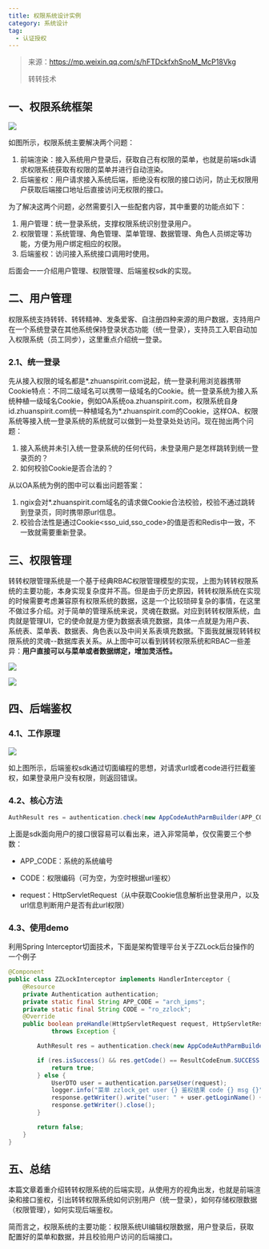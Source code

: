 ```yaml
---
title: 权限系统设计实例
category: 系统设计
tag:
  - 认证授权
---
```




> 来源：https://mp.weixin.qq.com/s/hFTDckfxhSnoM_McP18Vkg
>
> 转转技术

## 一、权限系统框架

![](https://seven97-blog.oss-cn-hangzhou.aliyuncs.com/imgs/202404272059102.png)

如图所示，权限系统主要解决两个问题：

1. 前端渲染：接入系统用户登录后，获取自己有权限的菜单，也就是前端sdk请求权限系统获取有权限的菜单并进行自动渲染。
2. 后端鉴权：用户请求接入系统后端，拒绝没有权限的接口访问，防止无权限用户获取后端接口地址后直接访问无权限的接口。

为了解决这两个问题，必然需要引入一些配套内容，其中重要的功能点如下：

1. 用户管理：统一登录系统，支撑权限系统识别登录用户。
2. 权限管理：系统管理、角色管理、菜单管理、数据管理、角色人员绑定等功能，方便为用户绑定相应的权限。
3. 后端鉴权：访问接入系统接口调用时使用。

后面会一一介绍用户管理、权限管理、后端鉴权sdk的实现。

## 二、用户管理

权限系统支持转转、转转精神、发条爱客、自注册四种来源的用户数据，支持用户在一个系统登录在其他系统保持登录状态功能（统一登录），支持员工入职自动加入权限系统（员工同步），这里重点介绍统一登录。

### 2.1、统一登录

先从接入权限的域名都是*.zhuanspirit.com说起，统一登录利用浏览器携带Cookie特点：不同二级域名可以携带一级域名的Cookie。统一登录系统为接入系统种植一级域名Cookie，例如OA系统oa.zhuanspirit.com，权限系统自身id.zhuanspirit.com统一种植域名为*.zhuanspirit.com的Cookie，这样OA、权限系统等接入统一登录系统的系统就可以做到一处登录处处访问。现在抛出两个问题：

1. 接入系统并未引入统一登录系统的任何代码，未登录用户是怎样跳转到统一登录页的？
2. 如何校验Cookie是否合法的？

从以OA系统为例的图中可以看出问题答案：

1. ngix会对*.zhuanspirit.com域名的请求做Cookie合法校验，校验不通过跳转到登录页，同时携带原url信息。
2. 校验合法性是通过Cookie<sso_uid,sso_code>的值是否和Redis中一致，不一致就需要重新登录。

## 三、权限管理

转转权限管理系统是一个基于经典RBAC权限管理模型的实现，上图为转转权限系统的主要功能，本身实现复杂度并不高。但是由于历史原因，转转权限系统在实现的时候需要考虑兼容原有权限系统的数据，这是一个比较琐碎复杂的事情，在这里不做过多介绍。对于简单的管理系统来说，灵魂在数据。对应到转转权限系统，血肉就是管理UI，它的使命就是方便为数据表填充数据，具体一点就是为用户表、系统表、菜单表、数据表、角色表以及中间关系表填充数据。下面我就展现转转权限系统的灵魂--数据库表关系。从上图中可以看到转转权限系统和RBAC一些差异：**用户直接可以与菜单或者数据绑定，增加灵活性。**

![](https://seven97-blog.oss-cn-hangzhou.aliyuncs.com/imgs/202404272100782.png)

![](https://seven97-blog.oss-cn-hangzhou.aliyuncs.com/imgs/202404272100256.png)



## 四、后端鉴权

### 4.1、工作原理

![](https://seven97-blog.oss-cn-hangzhou.aliyuncs.com/imgs/202404272100815.png)

如上图所示，后端鉴权sdk通过切面编程的思想，对请求url或者code进行拦截鉴权，如果登录用户没有权限，则返回错误。

### 4.2、核心方法

```java
AuthResult res = authentication.check(new AppCodeAuthParmBuilder(APP_CODE, CODE, request));
```

上面是sdk面向用户的接口很容易可以看出来，进入非常简单，仅仅需要三个参数：

- APP_CODE：系统的系统编号

- CODE：权限编码（可为空，为空时根据url鉴权）

- request：HttpServletRequest（从中获取Cookie信息解析出登录用户，以及url信息判断用户是否有此url权限）

### 4.3、使用demo

利用Spring Interceptor切面技术，下面是架构管理平台关于ZZLock后台操作的一个例子

```java
@Component
public class ZZLockInterceptor implements HandlerInterceptor {
    @Resource
    private Authentication authentication;
    private static final String APP_CODE = "arch_ipms";
    private static final String CODE = "ro_zzlock";
    @Override
    public boolean preHandle(HttpServletRequest request, HttpServletResponse response, Object handler)
            throws Exception {

        AuthResult res = authentication.check(new AppCodeAuthParmBuilder(APP_CODE, CODE, request));

        if (res.isSuccess() && res.getCode() == ResultCodeEnum.SUCCESS.getCode()) {
            return true;
        } else {
            UserDTO user = authentication.parseUser(request);
            logger.info("菜单 zzlock_get user {} 鉴权结果 code {} msg {}", user.getLoginName(), res.getCode(), res.getMsg());
            response.getWriter().write("user: " + user.getLoginName() + " no auth");
            response.getWriter().close();
        }

        return false;
    }
}
```



## 五、总结

本篇文章着重介绍转转权限系统的后端实现，从使用方的视角出发，也就是前端渲染和接口鉴权，引出转转权限系统如何识别用户（统一登录），如何存储权限数据（权限管理），如何实现后端鉴权。

简而言之，权限系统的主要功能：权限系统UI编辑权限数据，用户登录后，获取配置好的菜单和数据，并且校验用户访问的后端接口。